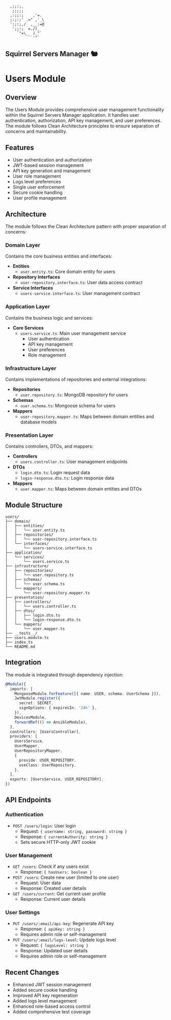```ascii
  ,;;:;,
   ;;;;;
  ,:;;:;    ,'=.
  ;:;:;' .=" ,'_\
  ':;:;,/  ,__:=@
   ';;:;  =./)_
     `"=\_  )_"`
          ``'"`
```
Squirrel Servers Manager 🐿️
---
# Users Module

## Overview

The Users Module provides comprehensive user management functionality within the Squirrel Servers Manager application. It handles user authentication, authorization, API key management, and user preferences. The module follows Clean Architecture principles to ensure separation of concerns and maintainability.

## Features

- User authentication and authorization
- JWT-based session management
- API key generation and management
- User role management
- Logs level preferences
- Single user enforcement
- Secure cookie handling
- User profile management

## Architecture

The module follows the Clean Architecture pattern with proper separation of concerns:

### Domain Layer

Contains the core business entities and interfaces:

- **Entities**
  - `user.entity.ts`: Core domain entity for users
- **Repository Interfaces**
  - `user-repository.interface.ts`: User data access contract
- **Service Interfaces**
  - `users-service.interface.ts`: User management contract

### Application Layer

Contains the business logic and services:

- **Core Services**
  - `users.service.ts`: Main user management service
    - User authentication
    - API key management
    - User preferences
    - Role management

### Infrastructure Layer

Contains implementations of repositories and external integrations:

- **Repositories**
  - `user.repository.ts`: MongoDB repository for users
- **Schemas**
  - `user.schema.ts`: Mongoose schema for users
- **Mappers**
  - `user-repository.mapper.ts`: Maps between domain entities and database models

### Presentation Layer

Contains controllers, DTOs, and mappers:

- **Controllers**
  - `users.controller.ts`: User management endpoints
- **DTOs**
  - `login.dto.ts`: Login request data
  - `login-response.dto.ts`: Login response data
- **Mappers**
  - `user.mapper.ts`: Maps between domain entities and DTOs

## Module Structure

```
users/
├── domain/
│   ├── entities/
│   │   └── user.entity.ts
│   ├── repositories/
│   │   └── user-repository.interface.ts
│   └── interfaces/
│       └── users-service.interface.ts
├── application/
│   └── services/
│       └── users.service.ts
├── infrastructure/
│   ├── repositories/
│   │   └── user.repository.ts
│   ├── schemas/
│   │   └── user.schema.ts
│   └── mappers/
│       └── user-repository.mapper.ts
├── presentation/
│   ├── controllers/
│   │   └── users.controller.ts
│   ├── dtos/
│   │   ├── login.dto.ts
│   │   └── login-response.dto.ts
│   └── mappers/
│       └── user.mapper.ts
├── __tests__/
├── users.module.ts
├── index.ts
└── README.md
```

## Integration

The module is integrated through dependency injection:

```typescript
@Module({
  imports: [
    MongooseModule.forFeature([{ name: USER, schema: UserSchema }]),
    JwtModule.register({
      secret: SECRET,
      signOptions: { expiresIn: '24h' },
    }),
    DevicesModule,
    forwardRef(() => AnsibleModule),
  ],
  controllers: [UsersController],
  providers: [
    UsersService,
    UserMapper,
    UserRepositoryMapper,
    {
      provide: USER_REPOSITORY,
      useClass: UserRepository,
    },
  ],
  exports: [UsersService, USER_REPOSITORY],
})
```

## API Endpoints

### Authentication

- `POST /users/login`: User login
  - Request: `{ username: string, password: string }`
  - Response: `{ currentAuthority: string }`
  - Sets secure HTTP-only JWT cookie

### User Management

- `GET /users`: Check if any users exist
  - Response: `{ hasUsers: boolean }`
- `POST /users`: Create new user (limited to one user)
  - Request: User data
  - Response: Created user details
- `GET /users/current`: Get current user profile
  - Response: Current user details

### User Settings

- `PUT /users/:email/api-key`: Regenerate API key
  - Response: `{ apiKey: string }`
  - Requires admin role or self-management
- `PUT /users/:email/logs-level`: Update logs level
  - Request: `{ logsLevel: string }`
  - Response: Updated user details
  - Requires admin role or self-management

## Recent Changes

- Enhanced JWT session management
- Added secure cookie handling
- Improved API key regeneration
- Added logs level management
- Enhanced role-based access control
- Added comprehensive test coverage 